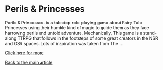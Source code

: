 # Perils &amp; Princesses

Perils & Princesses. is a tabletop role-playing game about Fairy Tale Princesses using their humble kind of magic to guide them as they face harrowing perils and untold adventure. Mechanically, This game is a stand-along TTRPG that follows in the footsteps of some great creators in the NSR and OSR spaces. Lots of inspiration was taken from The ...

[Click here for more](https://perilsandprincesses.com/)

[Back to the main article](../article.html)